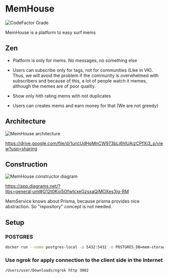# MemHouse

![CodeFactor Grade](https://img.shields.io/codefactor/grade/github/asmirnov-backend/MemHouse)

MemHouse is a platform to easy surf mems

## Zen

- Platform is only for mems. No messages, no something else

- Users can subscribe only for tags, not for communities (Like in VK). Thus, we will avoid the problem if the community is overwhelmed with subscribers and because of this, a lot of people watch it memes, although the memes are of poor quality.

- Show only hith rating mems with not duplicates

- Users can creates mems and earn money for that (We are not greedy)

## Architecture

![MemHouse architecture](https://user-images.githubusercontent.com/93443107/173183041-9be59e04-40d6-42b4-b394-a82431f6b0a4.png)

<https://drive.google.com/file/d/1uncUdHqMnCW973bLj6hlUAizCPfXi3_p/view?usp=sharing>

## Construction

![MemHouse constructor diagram](https://user-images.githubusercontent.com/93443107/173183086-825c3bc3-995a-42ef-8760-93d04e4f5856.png)

<https://app.diagrams.net/?libs=general;uml#G12t0Kjo5OfwtcxeGzsxaQjMOXes3jg-RM>

MemService knows about Prisma, because prisma provides nice abstraction. So "repository" concept is not needed.

## Setup

### POSTGRES

```bash
docker run --name postgres-local -p 5432:5432 -e POSTGRES_DB=mem-storage -e POSTGRES_HOST_AUTH_METHOD=trust -e POSTGRES_USER=root -d postgres
```

### Use ngrok for apply connection to the client side in the Internet

```bash
/Users/user/Downloads/ngrok http 3002
```
